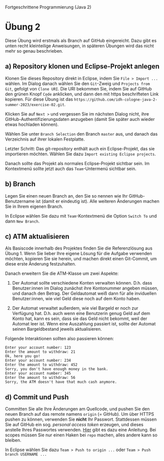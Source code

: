 Fortgeschrittene Programmierung (Java 2)

# Übung 2

Diese Übung wird erstmals als Branch auf GitHub eingereicht. Dazu gibt es unten recht kleinteilige Anweisungen, in späteren Übungen wird das nicht mehr so genau beschrieben.

## a) Repository klonen und Eclipse-Projekt anlegen

Klonen Sie dieses Repository direkt in Eclipse, indem Sie `File > Import ...` wählen. Im Dialog danach wählen Sie den `Git`-Zweig und `Projects from Git`, gefolgt von `Clone URI`. Die URI bekommen Sie, indem Sie auf GitHub den grünen Knopf `Code` anklicken, und dann den mit https beschrifteten Link kopieren. Für diese Übung ist das `https://github.com/idh-cologne-java-2-summer-2023/exercise-02.git`.

Klicken Sie auf `Next >` und vergessen Sie im nächsten Dialog nicht, ihre GitHub-Authentifizierungsdaten anzugeben (damit Sie später auch wieder etwas hochladen können).

Wählen Sie unter `Branch Selection` den Branch `master` aus, und danach das Verzeichnis auf ihrer lokalen Festplatte.

Letzter Schritt: Das git-repository enthält auch ein Eclipse-Projekt, das sie importieren möchten. Wählen Sie dazu `Import existing Eclipse projects`.

Danach sollte das Projekt als normales Eclipse-Projekt sichtbar sein. Im Kontextmenü sollte jetzt auch das `Team`-Untermenü sichtbar sein.

## b) Branch
Legen Sie einen neuen Branch an, den Sie so nennen wie Ihr GitHub-Benutzername ist (damit er eindeutig ist). Alle weiteren Änderungen machen Sie in Ihrem eigenen Branch.

In Eclipse wählen Sie dazu mit `Team`-Kontextmenü die Option `Switch To` und dann `New Branch`.

## c) ATM aktualisieren

Als Basiscode innerhalb des Projektes finden Sie die Referenzlösung aus Übung 1. Wenn Sie lieber Ihre eigene Lösung für die Aufgabe verwenden möchten, kopieren Sie sie herein, und machen direkt einen Git-Commit, um diese erste Änderung festzuhalten.

Danach erweitern Sie die ATM-Klasse um zwei Aspekte:

1. Der Automat sollte verschiedene Konten verwalten können. D.h. dass Benutzer:innen im Dialog zunächst ihre Kontonummer angeben müssen, und danach den Betrag. Der Geldautomat weiß dann für alle inviduellen Benutzer:innen, wie viel Geld diese noch auf dem Konto haben.

2. Der Automat verwaltet außerdem, wie viel Bargeld er noch zur Verfügung hat. D.h. auch wenn eine Benutzerin genug Geld auf dem Konto hat, kann es sein, dass sie das Geld nicht bekommt, weil der Automat leer ist. Wenn eine Auszahlung passiert ist, sollte der Automat seinen Bargeldbestand jeweils aktualisieren.

Folgende Interaktionen sollten also passieren können:

```
Enter your account number: 123
Enter the amount to withdraw: 21
Ok, here you go!
Enter your account number: 234
Enter the amount to withdraw: 452
Sorry, you don't have enough money in the bank.
Enter your account number: 345
Enter the amount to withdraw: 56
Sorry, the ATM doesn't have that much cash anymore.
```

## d) Commit und Push
Committen Sie alle Ihre Änderungen am Quellcode, und pushen Sie den neuen Branch auf das remote namens `origin` (= GitHub). Um über HTTPS pushen zu können, verwenden Sie **nicht** Ihr Passwort. Stattdessen müssen Sie auf GitHub ein sog. *personal access token* erzeugen, und dieses anstelle Ihres Passwortes verwenden. [Hier](https://docs.github.com/en/authentication/keeping-your-account-and-data-secure/creating-a-personal-access-token) gibt es dazu eine Anleitung. Bei scopes müssen Sie nur einen Haken bei `repo` machen, alles andere kann so bleiben.

In Eclipse wählen Sie dazu `Team > Push to origin ...` oder `Team > Push branch USERNAME ...`

